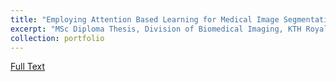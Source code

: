 ```yaml
---
title: "Employing Attention Based Learning for Medical Image Segmentation"
excerpt: "MSc Diploma Thesis, Division of Biomedical Imaging, KTH Royal Institute of Technology, 2019"
collection: portfolio
--- 
```


[Full Text](https://www.diva-portal.org/smash/get/diva2:1415908/FULLTEXT01.pdf)

